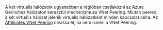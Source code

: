 A két virtuális hálózatok ugyanabban a régióban csatlakozni az Azure Gerinchez hálózaton keresztül mechanizmusa VNet Peering. Miután peered, a két virtuális hálózat jelenik virtuális hálózatként minden kapcsolat célra. Az [Áttekintés VNet Peering](../articles/virtual-network/virtual-network-peering-overview.md) olvassa el, ha nem ismeri a VNet Peering.
